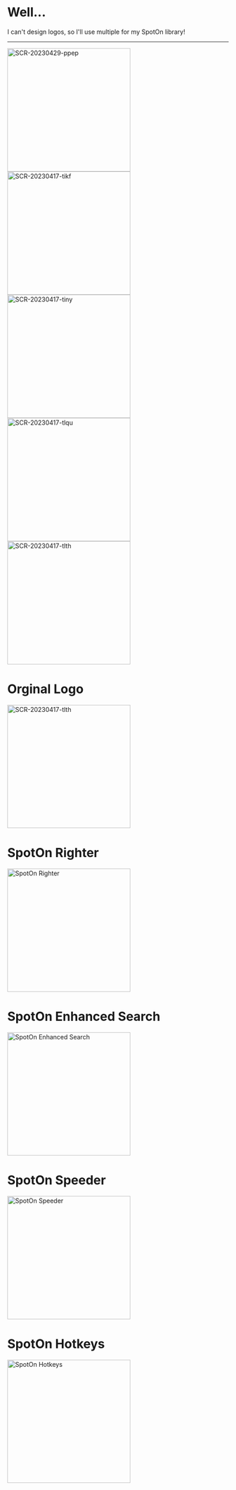 # Well...
I can't design logos, so I'll use multiple for my SpotOn library!

***

<img width="280" alt="SCR-20230429-ppep" src="https://user-images.githubusercontent.com/103985728/235338288-be1251b1-0074-4560-9c02-bff7bacef367.png">
<img width="280" alt="SCR-20230417-tikf" src="https://user-images.githubusercontent.com/103985728/235338294-443e8eec-32f4-4f1a-9c8c-3cfe0aa1ad64.png">
<img width="280" alt="SCR-20230417-tiny" src="https://user-images.githubusercontent.com/103985728/235338297-2164662d-dd7a-48c6-a3f3-249a25ee7df8.png">
<img width="280" alt="SCR-20230417-tlqu" src="https://user-images.githubusercontent.com/103985728/235338298-5fb28fca-f644-4117-b091-debd5e78e727.png">
<img width="280" alt="SCR-20230417-tlth" src="https://user-images.githubusercontent.com/103985728/235338300-614d17c6-bdb3-463c-83f2-bc5acbbe041d.png">

# Orginal Logo

<img width="280" alt="SCR-20230417-tlth" src="https://user-images.githubusercontent.com/103985728/235338403-d569ba01-a02c-4713-8bb4-748bc290fd8e.png">

# SpotOn Righter
<img width="280" alt="SpotOn Righter" src="https://user-images.githubusercontent.com/103985728/236423842-c44dc11d-7921-496d-bb9e-2bfa2d42597e.png">

# SpotOn Enhanced Search
<img width="280" alt="SpotOn Enhanced Search" src="https://user-images.githubusercontent.com/103985728/236423912-6722f35b-cb00-4329-9e5a-6339373e9e48.png">

# SpotOn Speeder
<img width="280" alt="SpotOn Speeder" src="https://user-images.githubusercontent.com/103985728/236423939-4a867efc-78aa-4261-aad4-2401e35411ba.png">

# SpotOn Hotkeys
<img width="280" alt="SpotOn Hotkeys" src="https://user-images.githubusercontent.com/103985728/236669669-d414bf32-1972-44ab-9279-6d08f8f269a3.png">
